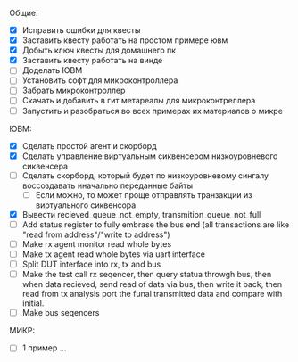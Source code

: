 Общие:
- [X] Исправить ошибки для квесты
- [X] Заставить квесту работать на простом примере ювм
- [X] Добыть ключ квесты для домашнего пк
- [X] Заставить квесту работать на винде
- [ ] Доделать ЮВМ
- [ ] Установить софт для микроконтроллера
- [ ] Забрать микроконтроллер
- [ ] Скачать и добавить в гит метареалы для микроконтреллера
- [ ] Запустить и разобраться во всех примерах их материалов о микре

ЮВМ:
- [X] Сделать простой агент и скорборд
- [X] Сделать управление виртуальным сиквенсером низкоуровневого сиквенсера
- [ ] Сделать скорборд, который будет по низкоуровневому сингалу воссоздавать иначально переданные байты
    - [ ] Если можно, то может проще отправлять транзакции из виртуального сиквенсора

- [X] Вывести recieved_queue_not_empty, transmition_queue_not_full
- [ ] Add status register to fully embrase the bus end (all transactions are like "read from address"/"write to address")
- [ ] Make rx agent monitor read whole bytes
- [ ] Make tx agent read whole bytes via uart interface
- [ ] Split DUT interface into rx, tx and bus
- [ ] Make the test call rx seqencer, then query statua throwgh bus, then when data recieved, send read of data via bus, then write it back, then read from tx analysis port the funal transmitted data and compare with initial.
- [ ] Make bus seqencers

МИКР:
- [ ] 1 пример
...

